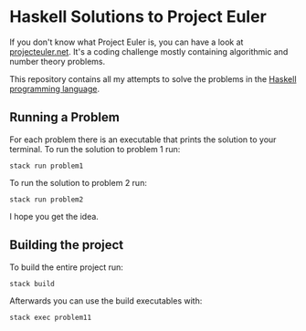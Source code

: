 # Haskell Solutions to Project Euler

If you don't know what Project Euler is, you can have a look at [projecteuler.net](https://projecteuler.net).
It's a coding challenge mostly containing algorithmic and number theory problems.

This repository contains all my attempts to solve the problems in the [Haskell programming language](https://www.haskell.org).

## Running a Problem

For each problem there is an executable that prints the solution to your terminal.
To run the solution to problem 1 run:

```
stack run problem1
```

To run the solution to problem 2 run:

```
stack run problem2
```

I hope you get the idea.

## Building the project

To build the entire project run:

```
stack build
```

Afterwards you can use the build executables with:

```
stack exec problem11
```
